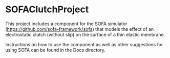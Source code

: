 # SOFAClutchProject

This project includes a component for the SOFA simulator (https://github.com/sofa-framework/sofa) that models the effect of an electrostatic clutch (without slip) on the surface of a thin elastic membrane.

Instructions on how to use the component as well as other suggestions for using SOFA can be found in the Docs directory.

